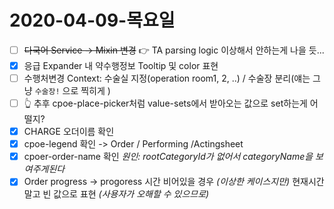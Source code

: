 # 2020-04-09-목요일

- [ ] ~~다국어 Service -> Mixin 변경~~ 👉 TA parsing logic 이상해서 안하는게 나을 듯...
- [x] 응급 Expander 내 약수행정보 Tooltip 및 color 표현
- [ ] 수행처변경 Context: 수술실 지정(operation room1, 2, ..) / 수술장 분리(얘는 그냥 `수술장!` 으로 찍히게 )
- [ ] 👆 추후 cpoe-place-picker처럼 value-sets에서 받아오는 값으로 set하는게 어떨지?
- [x] CHARGE 오더이름 확인
- [x] cpoe-legend 확인 -> Order / Performing /Actingsheet
- [x] cpoer-order-name 확인 _원인: rootCategoryId가 없어서 categoryName을 보여주게된다_
- [x] Order progress -> progoress 시간 비어있을 경우 _(이상한 케이스지만)_ 현재시간 말고 빈 값으로 표현 _(사용자가 오해할 수 있으므로)_
